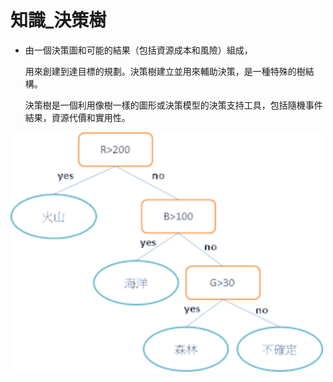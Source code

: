 
# 知識_決策樹


- 由一個決策圖和可能的結果（包括資源成本和風險）組成，

  用來創建到達目標的規劃。決策樹建立並用來輔助決策，是一種特殊的樹結構。
  
  決策樹是一個利用像樹一樣的圖形或決策模型的決策支持工具，包括隨機事件結果，資源代價和實用性。


<img src="決策樹1.png" width="500">
